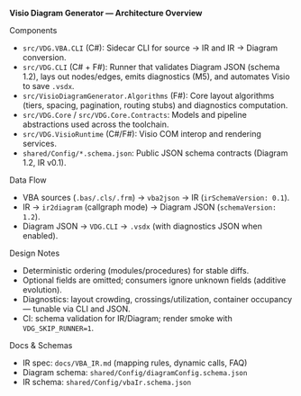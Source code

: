 **Visio Diagram Generator — Architecture Overview**

Components
- `src/VDG.VBA.CLI` (C#): Sidecar CLI for source → IR and IR → Diagram conversion.
- `src/VDG.CLI` (C# + F#): Runner that validates Diagram JSON (schema 1.2), lays out nodes/edges, emits diagnostics (M5), and automates Visio to save `.vsdx`.
- `src/VisioDiagramGenerator.Algorithms` (F#): Core layout algorithms (tiers, spacing, pagination, routing stubs) and diagnostics computation.
- `src/VDG.Core` / `src/VDG.Core.Contracts`: Models and pipeline abstractions used across the toolchain.
- `src/VDG.VisioRuntime` (C#/F#): Visio COM interop and rendering services.
- `shared/Config/*.schema.json`: Public JSON schema contracts (Diagram 1.2, IR v0.1).

Data Flow
- VBA sources (`.bas/.cls/.frm`) → `vba2json` → IR (`irSchemaVersion: 0.1`).
- IR → `ir2diagram` (callgraph mode) → Diagram JSON (`schemaVersion: 1.2`).
- Diagram JSON → `VDG.CLI` → `.vsdx` (with diagnostics JSON when enabled).

Design Notes
- Deterministic ordering (modules/procedures) for stable diffs.
- Optional fields are omitted; consumers ignore unknown fields (additive evolution).
- Diagnostics: layout crowding, crossings/utilization, container occupancy — tunable via CLI and JSON.
- CI: schema validation for IR/Diagram; render smoke with `VDG_SKIP_RUNNER=1`.

Docs & Schemas
- IR spec: `docs/VBA_IR.md` (mapping rules, dynamic calls, FAQ)
- Diagram schema: `shared/Config/diagramConfig.schema.json`
- IR schema: `shared/Config/vbaIr.schema.json`
